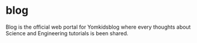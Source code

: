 # blog
Blog is the official web portal for Yomkidsblog where every thoughts about Science and Engineering tutorials is been shared.
